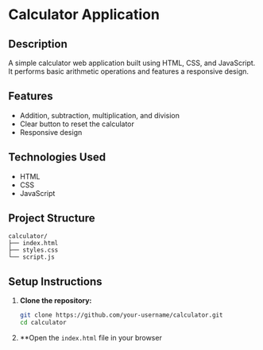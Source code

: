 # Calculator Application

## Description
A simple calculator web application built using HTML, CSS, and JavaScript. It performs basic arithmetic operations and features a responsive design.

## Features
- Addition, subtraction, multiplication, and division
- Clear button to reset the calculator
- Responsive design

## Technologies Used
- HTML
- CSS
- JavaScript

## Project Structure
```
calculator/
├── index.html
├── styles.css
└── script.js
```

## Setup Instructions
1. **Clone the repository:**
   ```bash
   git clone https://github.com/your-username/calculator.git
   cd calculator
   ```
2. **Open the `index.html` file in your browser
